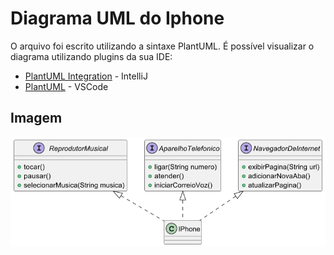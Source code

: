 # Diagrama UML do Iphone

O arquivo foi escrito utilizando a sintaxe PlantUML. 
É possível visualizar o diagrama utilizando plugins da sua IDE:
- [PlantUML Integration](https://plugins.jetbrains.com/plugin/7017-plantuml-integration) - IntelliJ
- [PlantUML](https://marketplace.visualstudio.com/items?itemName=jebbs.plantuml) - VSCode

## Imagem
![Imagem do diagrama](diagramaUML.png)